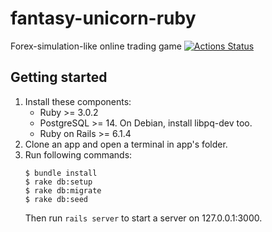# fantasy-unicorn-ruby

Forex-simulation-like online trading game
[![Actions Status](https://github.com/Cherry-Squad/fantasy-unicorn-ruby/actions/workflows/specs/badge.svg)](https://github.com/Cherry-Squad/fantasy-unicorn-ruby/actions/workflows/specs)

## Getting started

1. Install these components:
    - Ruby >= 3.0.2
    - PostgreSQL >= 14. On Debian, install libpq-dev too.
    - Ruby on Rails >= 6.1.4
2. Clone an app and open a terminal in app's folder.
3. Run following commands:
    ```shell
    $ bundle install
    $ rake db:setup
    $ rake db:migrate
    $ rake db:seed
    ```
   Then run `rails server` to start a server on 127.0.0.1:3000.